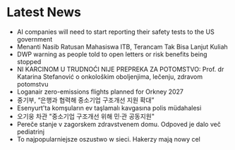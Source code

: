# Latest News
-  AI companies will need to start reporting their safety tests to the US government
-  Menanti Nasib Ratusan Mahasiswa ITB, Terancam Tak Bisa Lanjut Kuliah
-  DWP warning as people told to open letters or risk benefits being stopped
-  NI KARCINOM U TRUDNOĆI NIJE PREPREKA ZA POTOMSTVO: Prof. dr Katarina Stefanović o onkološkim oboljenjima, lečenju, zdravom potomstvu
-  Loganair zero-emissions flights planned for Orkney 2027
-  중기부, “은행과 협력해 중소기업 구조개선 지원 확대”
-  Esenyurt'ta komşuların ev taşlamalı kavgasına polis müdahalesi
-  오기웅 차관 "중소기업 구조개선 위해 민·관 공동지원"
-  Pereče stanje v zagorskem zdravstvenem domu. Odpoved je dalo več pediatrinj
-  To najpopularniejsze oszustwo w sieci. Hakerzy mają nowy cel
